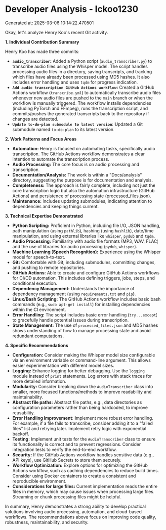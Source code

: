 # Developer Analysis - lckoo1230
Generated at: 2025-03-06 10:14:22.470501

Okay, let's analyze Henry Koo's recent Git activity.

**1. Individual Contribution Summary**

Henry Koo has made three commits:

*   **`audio_transcriber`:** Added a Python script (`audio_transcriber.py`) to transcribe audio files using the Whisper model.  The script handles processing audio files in a directory, saving transcripts, and tracking which files have already been processed using MD5 hashes. It also includes error handling and uses `tqdm` for progress indication.
*   **`Add audio transcription GitHub Actions workflow`:** Created a GitHub Actions workflow (`transcribe.yml`) to automatically transcribe audio files whenever new audio files are pushed to the `main` branch or when the workflow is manually triggered. The workflow installs dependencies (including PyTorch and FFmpeg), runs the transcription script, and commits/pushes the generated transcripts back to the repository if changes are detected.
*   **`Update to-do-plan submodule to latest version`:**  Updated a Git submodule named `to-do-plan` to its latest version.

**2. Work Patterns and Focus Areas**

*   **Automation:**  Henry is focused on automating tasks, specifically audio transcription.  The GitHub Actions workflow demonstrates a clear intention to automate the transcription process.
*   **Audio Processing:** The core focus is on audio processing and transcription.
*   **Documentation/Analysis:** The work is within a "Docs/analysis" directory, suggesting the purpose is for documentation and analysis.
*   **Completeness:** The approach is fairly complete, including not just the core transcription logic but also the automation infrastructure (GitHub Actions) and persistence of processing state (processed_files.json).
*   **Maintenance:** Includes updating submodules, indicating attention to dependencies and keeping things current.

**3. Technical Expertise Demonstrated**

*   **Python Scripting:** Proficient in Python, including file I/O, JSON handling, path manipulation (using `pathlib`), hashing (using `hashlib`), date/time manipulation, and using external libraries like `whisper`, `pydub` and `tqdm`.
*   **Audio Processing:**  Familiarity with audio file formats (MP3, WAV, FLAC) and the use of libraries for audio processing (`pydub`, `whisper`).
*   **Machine Learning (Speech Recognition):**  Experience using the Whisper model for speech-to-text.
*   **Git:**  Comfortable with Git, including submodules, committing changes, and pushing to remote repositories.
*   **GitHub Actions:**  Able to create and configure GitHub Actions workflows for CI/CD automation. This includes defining triggers, jobs, steps, and conditional execution.
*   **Dependency Management:** Understands the importance of dependency management (using `requirements.txt` and `pip`).
*   **Linux/Bash Scripting:** The GitHub Actions workflow includes basic bash commands (e.g., `sudo apt-get install`) for installing dependencies within the CI environment.
*   **Error Handling:** The script includes basic error handling (`try...except`) to gracefully handle potential issues during transcription.
*   **State Management:** The use of `processed_files.json` and MD5 hashes shows understanding of how to manage processing state and avoid redundant computations.

**4. Specific Recommendations**

*   **Configuration:**  Consider making the Whisper model size configurable via an environment variable or command-line argument. This allows easier experimentation with different model sizes.
*   **Logging:** Enhance logging for better debugging.  Use the `logging` module instead of `print` statements. Log errors with stack traces for more detailed information.
*   **Modularity:**  Consider breaking down the `AudioTranscriber` class into smaller, more focused functions/methods to improve readability and maintainability.
*   **Abstract file paths:** Abstract file paths, e.g., data directories as configuration parameters rather than being hardcoded, to improve reusability.
*   **Error Handling Improvement:** Implement more robust error handling. For example, if a file fails to transcribe, consider adding it to a "failed files" list and retrying later. Implement retry logic with exponential backoff.
*   **Testing:**  Implement unit tests for the `AudioTranscriber` class to ensure its functionality is correct and to prevent regressions.  Consider integration tests to verify the end-to-end workflow.
*   **Security:**  If the GitHub Actions workflow handles sensitive data (e.g., API keys), use GitHub Secrets to store them securely.
*   **Workflow Optimization:** Explore options for optimizing the GitHub Actions workflow, such as caching dependencies to reduce build times. Consider using Docker containers to create a consistent and reproducible environment.
*   **Considerations for large files:** Current implementation reads the entire files in memory, which may cause issues when processing large files. Streaming or chunk processing files might be helpful.

In summary, Henry demonstrates a strong ability to develop practical solutions involving audio processing, automation, and cloud-based workflows. The recommendations above focus on improving code quality, robustness, maintainability, and security.
